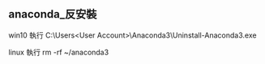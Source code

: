 anaconda_反安裝
---
win10
	執行
	‪C:\Users\<User Account>\Anaconda3\Uninstall-Anaconda3.exe

linux
	執行
	rm -rf ~/anaconda3